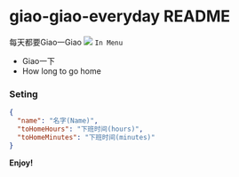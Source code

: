 # giao-giao-everyday README

每天都要Giao一Giao
![](https://user-images.githubusercontent.com/22010181/85383495-9772be00-b572-11ea-97ad-8657b3507aad.jpg)
`In Menu`
- Giao一下
- How long to go home


### Seting
```json
{
  "name": "名字(Name)",
  "toHomeHours": "下班时间(hours)",
  "toHomeMinutes": "下班时间(minutes)"
}
```

**Enjoy!**
